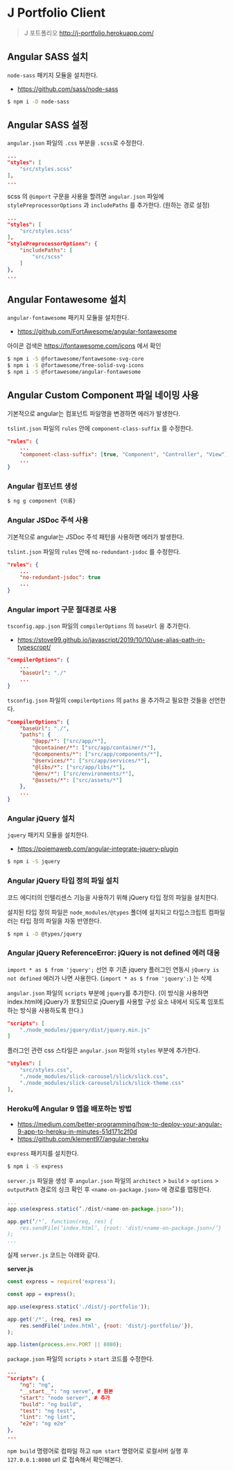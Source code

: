 # J Portfolio Client
> J 포트폴리오 <http://j-portfolio.herokuapp.com/>

## Angular SASS 설치
`node-sass` 패키지 모듈을 설치한다.
- <https://github.com/sass/node-sass>
``` bash
$ npm i -D node-sass
```

## Angular SASS 설정
`angular.json` 파일의 `.css` 부분을 `.scss`로 수정한다.
``` json
...
"styles": [
    "src/styles.scss"
],
...
```

scss 의 `@import` 구문을 사용을 할려면 `angular.json` 파일에 `stylePreprocessorOptions` 과 `includePaths` 를 추가한다. (원하는 경로 설정)
``` json
...
"styles": [
    "src/styles.scss"
],
"stylePreprocessorOptions": {
    "includePaths": [
        "src/scss"
    ]
},
...
```

## Angular Fontawesome 설치
`angular-fontawesome` 패키지 모듈을 설치한다.
- <https://github.com/FortAwesome/angular-fontawesome>

아이콘 검색은 <https://fontawesome.com/icons> 에서 확인
``` bash
$ npm i -S @fortawesome/fontawesome-svg-core
$ npm i -S @fortawesome/free-solid-svg-icons
$ npm i -S @fortawesome/angular-fontawesome
```

## Angular Custom Component 파일 네이밍 사용
기본적으로 angular는 컴포넌트 파일명을 변경하면 에러가 발생한다.

`tslint.json` 파일의 `rules` 안에 `component-class-suffix` 를 수정한다.
``` json
"rules": {
    ...
    "component-class-suffix": [true, "Component", "Controller", "View"],
    ...
}
```

### Angular 컴포넌트 생성
``` bash
$ ng g component {이름}
```

### Angular JSDoc 주석 사용
기본적으로 angular는 JSDoc 주석 패턴을 사용하면 에러가 발생한다.

`tslint.json` 파일의 `rules` 안에 `no-redundant-jsdoc` 를 수정한다.
``` json
"rules": {
    ...
    "no-redundant-jsdoc": true
    ...
}
```

### Angular import 구문 절대경로 사용
`tsconfig.app.json` 파일의 `compilerOptions` 의 `baseUrl` 을 추가한다.

- <https://stove99.github.io/javascript/2019/10/10/use-alias-path-in-typescropt/>
``` json
"compilerOptions": {
    ...
    "baseUrl": "./"
    ...
}
```

`tsconfig.json` 파일의 `compilerOptions` 의 `paths` 을 추가하고 필요한 것들을 선언한다.
``` json
"compilerOptions": {
    "baseUrl": "./",
    "paths": {
        "@app/*": ["src/app/*"],
        "@container/*": ["src/app/container/*"],
        "@components/*": ["src/app/components/*"],
        "@services/*": ["src/app/services/*"],
        "@libs/*": ["src/app/libs/*"],
        "@env/*": ["src/environments/*"],
        "@assets/*": ["src/assets/*"]
    },
    ...
}
```

### Angular jQuery 설치
`jquery` 패키지 모듈을 설치한다.
- <https://poiemaweb.com/angular-integrate-jquery-plugin>
``` bash
$ npm i -S jquery
```

### Angular jQuery 타입 정의 파일 설치
코드 에디터의 인텔리센스 기능을 사용하기 위해 jQuery 타입 정의 파일을 설치한다.

설치된 타입 정의 파일은 `node_modules/@types` 폴더에 설치되고 타입스크립트 컴파일러는 타입 정의 파일을 자동 반영한다.
``` bash
$ npm i -D @types/jquery
```

### Angular jQuery ReferenceError: jQuery is not defined 에러 대응
`import * as $ from 'jquery';` 선언 후 기존 jquery 플러그인 연동시 `jQuery is not defined` 에러가 나면 사용한다.
(`import * as $ from 'jquery';`) 는 삭제

`angular.json` 파일의 `scripts` 부분에 `jquery`를 추가한다.
(이 방식을 사용하면 index.html에 jQuery가 포함되므로 jQuery를 사용할 구성 요소 내에서 되도록 임포트하는 방식을 사용하도록 한다.)
``` json
"scripts": [
    "./node_modules/jquery/dist/jquery.min.js"
]
```

플러그인 관련 css 스타일은 `angular.json` 파일의 `styles` 부분에 추가한다.
``` json
"styles": [
    "src/styles.css",
    "./node_modules/slick-carousel/slick/slick.css",
    "./node_modules/slick-carousel/slick/slick-theme.css"
],
```

### Heroku에 Angular 9 앱을 배포하는 방법
- <https://medium.com/better-programming/how-to-deploy-your-angular-9-app-to-heroku-in-minutes-51d171c2f0d>
- <https://github.com/klement97/angular-heroku>

`express` 패키지를 설치한다.
``` bash
$ npm i -S express
```

`server.js` 파일을 생성 후 `angular.json` 파일의 `architect` > `build` > `options` > `outputPath` 경로의 싱크 확인 후 `<name-on-package.json>` 에 경로를 맵핑한다.
``` javascript
...
app.use(express.static(’./dist/<name-on-package.json>’));

app.get(’/*’, function(req, res) {
    res.sendFile(’index.html’, {root: 'dist/<name-on-package.json>/’}
);
...
```

실제 `server.js` 코드는 아래와 같다.

**server.js**
``` javascript
const express = require('express');

const app = express();

app.use(express.static('./dist/j-portfolio'));

app.get('/*', (req, res) =>
    res.sendFile('index.html', {root: 'dist/j-portfolio/'}),
);

app.listen(process.env.PORT || 8080);
```

`package.json` 파일의 `scripts` > `start` 코드를 수정한다.
``` json
...
"scripts": {
    "ng": "ng",
    "__start__": "ng serve", # 원본
    "start": "node server", # 추가
    "build": "ng build",
    "test": "ng test",
    "lint": "ng lint",
    "e2e": "ng e2e"
},
...
```

`npm build` 명령어로 컴파일 하고 `npm start` 명령어로 로컬서버 실행 후 `127.0.0.1:8080` url 로 접속해서 확인해본다.
